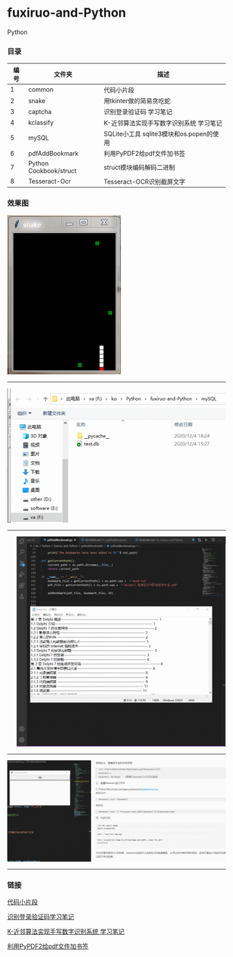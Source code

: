 # fuxiruo-and-Python
Python

### 目录
| 编号 | 文件夹 | 描述 |
| ------ | ------ | ------ |
| 1 | common | 代码小片段 |
| 2 | snake | 用tkinter做的简易贪吃蛇 |
| 3 | captcha | 识别登录验证码 学习笔记 |
| 4 | kclassify | K-近邻算法实现手写数字识别系统 学习笔记 |
| 5 | mySQL | SQLite小工具 sqlite3模块和os.popen的使用 |
| 6 | pdfAddBookmark | 利用PyPDF2给pdf文件加书签 |
| 7 | Python Cookbook/struct | struct模块编码解码二进制 |
| 8 | Tesseract-Ocr | Tesseract-OCR识别截屏文字 |

### 效果图
![snake](snap/snake.gif "贪吃蛇")
***
![mySQL](snap/mySQL.gif "SQLite小工具")
***
![pdfAddBookmark](snap/pdfAddBookmark.gif "SQLite小工具")
***
![Tesseract-Ocr](snap/Tesseract-Ocr.gif "Tesseract-Ocr")
***

### 链接
[代码小片段](common/README.md)

[识别登录验证码学习笔记](captcha/README.md)

[K-近邻算法实现手写数字识别系统 学习笔记](kclassify/README.md)

[利用PyPDF2给pdf文件加书签](pdfAddBookmark/README.md)
